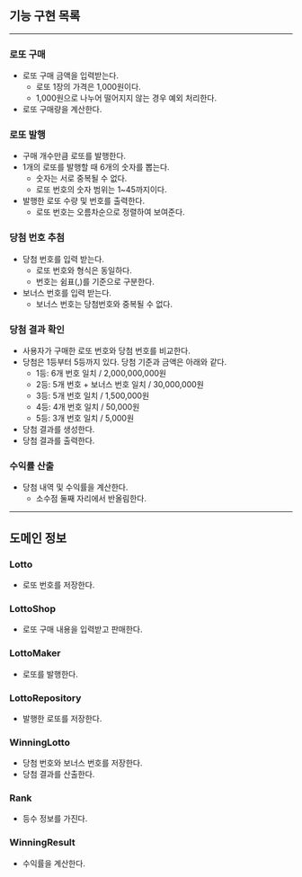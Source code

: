 ## 기능 구현 목록

--- 

### 로또 구매

- 로또 구매 금액을 입력받는다.
    - 로또 1장의 가격은 1,000원이다.
    - 1,000원으로 나누어 떨어지지 않는 경우 예외 처리한다.
- 로또 구매량을 계산한다.

### 로또 발행

- 구매 개수만큼 로또를 발행한다.
- 1개의 로또를 발행할 때 6개의 숫자를 뽑는다.
    - 숫자는 서로 중복될 수 없다.
    - 로또 번호의 숫자 범위는 1~45까지이다.
- 발행한 로또 수량 및 번호를 출력한다.
    - 로또 번호는 오름차순으로 정렬하여 보여준다.

### 당첨 번호 추첨

- 당첨 번호를 입력 받는다.
    - 로또 번호와 형식은 동일하다.
    - 번호는 쉼표(,)를 기준으로 구분한다.
- 보너스 번호를 입력 받는다.
    - 보너스 번호는 당첨번호와 중복될 수 없다.

### 당첨 결과 확인

- 사용자가 구매한 로또 번호와 당첨 번호를 비교한다.
- 당첨은 1등부터 5등까지 있다. 당첨 기준과 금액은 아래와 같다.
    - 1등: 6개 번호 일치 / 2,000,000,000원
    - 2등: 5개 번호 + 보너스 번호 일치 / 30,000,000원
    - 3등: 5개 번호 일치 / 1,500,000원
    - 4등: 4개 번호 일치 / 50,000원
    - 5등: 3개 번호 일치 / 5,000원
- 당첨 결과를 생성한다.
- 당첨 결과를 출력한다.

### 수익률 산출

- 당첨 내역 및 수익률을 계산한다.
    - 소수점 둘째 자리에서 반올림한다.

--- 

## 도메인 정보

### Lotto

- 로또 번호를 저장한다.

###  

### LottoShop

- 로또 구매 내용을 입력받고 판매한다.

### LottoMaker

- 로또를 발행한다.

### LottoRepository

- 발행한 로또를 저장한다.

### WinningLotto

- 당첨 번호와 보너스 번호를 저장한다.
- 당첨 결과를 산출한다.

### Rank

- 등수 정보를 가진다.

### WinningResult

- 수익률을 계산한다.




